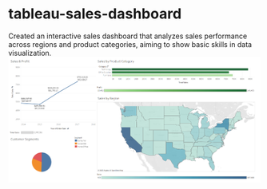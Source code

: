 # tableau-sales-dashboard
Created an interactive sales dashboard that analyzes sales performance across regions and product categories, aiming to show basic skills in data visualization.
![image](images/visua-image.png)
